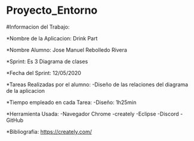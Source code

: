 # Proyecto_Entorno
#Informacion del Trabajo:

*Nombre de la Aplicacion: Drink Part

*Nombre Alumno: Jose Manuel Rebolledo Rivera

*Sprint: Es 3 Diagrama de clases

*Fecha del Sprint: 12/05/2020

*Tareas Realizadas por el alumno:
-Diseño de las relaciones del diagrama de la aplicacion


*Tiempo empleado en cada Tarea:
-Diseño: 1h25min

*Herramienta Usada:
-Navegador Chrome
-creately
-Eclipse
-Discord
-GitHub

*Bibliografia:
https://creately.com/
